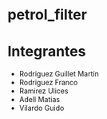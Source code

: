 # petrol_filter
# Integrantes
* Rodriguez Guillet Martín
* Rodriguez Franco
* Ramirez Ulices
* Adell Matias 
* Vilardo Guido